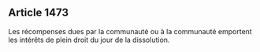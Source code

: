 Article 1473
----
Les récompenses dues par la communauté ou à la communauté emportent les intérêts
de plein droit du jour de la dissolution.
